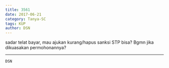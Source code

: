 ```yaml
---
title: 3561
date: 2017-06-21
category: Tanya-SC
tags: KUP
author: DSN
---
```


sadar telat bayar, mau ajukan kurang/hapus sanksi STP bisa? Bgmn jika dikuasakan permohonannya?

---



`DSN`
